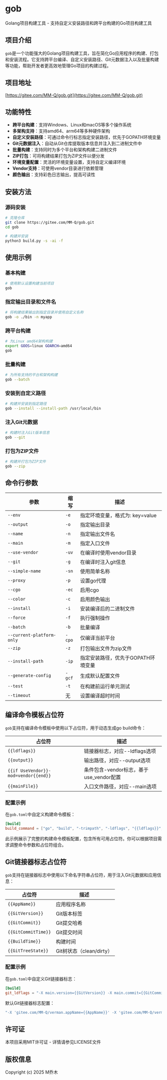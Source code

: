 # gob

Golang项目构建工具 - 支持自定义安装路径和跨平台构建的Go项目构建工具

## 项目介绍

`gob`是一个功能强大的Golang项目构建工具，旨在简化Go应用程序的构建、打包和安装流程。它支持跨平台编译、自定义安装路径、Git元数据注入以及批量构建等功能，帮助开发者更高效地管理Go项目的构建过程。

## 项目地址

[https://gitee.com/MM-Q/gob.git](https://gitee.com/MM-Q/gob.git)

## 功能特性

- **跨平台构建**：支持Windows、Linux和macOS等多个操作系统
- **多架构支持**：支持amd64、arm64等多种硬件架构
- **自定义安装路径**：可通过命令行标志指定安装路径，优先于GOPATH环境变量
- **Git元数据注入**：自动从Git仓库提取版本信息并注入到二进制文件中
- **批量构建**：支持同时为多个平台和架构构建二进制文件
- **ZIP打包**：可将构建结果打包为ZIP文件以便分发
- **环境变量配置**：灵活的环境变量设置，支持自定义编译环境
- **Vendor支持**：可使用vendor目录进行依赖管理
- **颜色输出**：支持彩色日志输出，提高可读性

## 安装方法

### 源码安装

```bash
# 克隆仓库
git clone https://gitee.com/MM-Q/gob.git
cd gob

# 构建并安装
python3 build.py -s -ai -f
```

## 使用示例

### 基本构建

```bash
# 使用默认设置构建当前项目
gob
```

### 指定输出目录和文件名

```bash
# 将构建结果输出到指定目录并使用自定义名称
gob -o ./bin -n myapp
```

### 跨平台构建

```bash
# 为Linux amd64架构构建
export GOOS=linux GOARCH=amd64
gob
```

### 批量构建

```bash
# 为所有支持的平台和架构构建
gob --batch
```

### 安装到自定义路径

```bash
# 构建并安装到指定路径
gob --install --install-path /usr/local/bin
```

### 注入Git元数据

```bash
# 构建时注入Git版本信息
gob --git
```

### 打包为ZIP文件

```bash
# 构建并打包为ZIP文件
gob --zip
```

## 命令行参数

| 参数 | 缩写 | 描述 |
|------|------|------|
| `--env` | `-e` | 指定环境变量，格式为: key=value |
| `--output` | `-o` | 指定输出目录 |
| `--name` | `-n` | 指定输出文件名 |
| `--main` | `-m` | 指定入口文件 |
| `--use-vendor` | `-uv` | 在编译时使用vendor目录 |
| `--git` | `-g` | 在编译时注入git信息 |
| `--simple-name` | `-sn` | 使用简单名称 |
| `--proxy` | `-p` | 设置go代理 |
| `--cgo` | `-ec` | 启用cgo |
| `--color` | `-c` | 启用颜色输出 |
| `--install` | `-i` | 安装编译后的二进制文件 |
| `--force` | `-f` | 执行强制操作 |
| `--batch` | `-b` | 批量编译 |
| `--current-platform-only` | `-cpo` | 仅编译当前平台 |
| `--zip` | `-z` | 打包输出文件为zip文件 |
| `--install-path` | `-ip` | 指定安装路径，优先于GOPATH环境变量 |
| `--generate-config` | `-gcf` | 生成默认配置文件 |
| `--test` | `-t` | 在构建前运行单元测试 |
| `--timeout` | 无 | 设置编译超时时间 |

## 编译命令模板占位符

`gob`支持在编译命令模板中使用以下占位符，用于动态生成go build命令：

| 占位符 | 描述 |
|--------|------|
| `{{ldflags}}` | 链接器标志，对应--ldflags选项 |
| `{{output}}` | 输出路径，对应--output选项 |
| `{{if UseVendor}}-mod=vendor{{end}}` | 条件包含-vendor标志，基于use_vendor配置 |
| `{{mainFile}}` | 入口文件路径，对应--main选项 |

### 配置示例

在`gob.toml`中自定义构建命令模板：
```toml
[build]
build_command = ["go", "build", "-trimpath", "-ldflags", "{{ldflags}}", "-o", "{{output}}", "{{if UseVendor}}-mod=vendor{{end}}", "{{mainFile}}"]
```

此示例展示了完整的构建命令模板配置，包含所有可用占位符。你可以根据项目需求调整命令参数和占位符组合。

## Git链接器标志占位符

`gob`支持在链接器标志中使用以下命名字符串占位符，用于注入Git元数据和应用信息：

| 占位符 | 描述 |
|--------|------|
| `{{AppName}}` | 应用程序名称 |
| `{{GitVersion}}` | Git版本标签 |
| `{{GitCommit}}` | Git提交哈希 |
| `{{GitCommitTime}}` | Git提交时间 |
| `{{BuildTime}}` | 构建时间 |
| `{{GitTreeState}}` | Git树状态（clean/dirty） |

### 配置示例

在`gob.toml`中自定义Git链接器标志：
```toml
[build]
git_ldflags = "-X main.version={{GitVersion}} -X main.commit={{GitCommit}}"
```

默认Git链接器标志配置：
```go
"-X 'gitee.com/MM-Q/verman.appName={{AppName}}' -X 'gitee.com/MM-Q/verman.gitVersion={{GitVersion}}' -X 'gitee.com/MM-Q/verman.gitCommit={{GitCommit}}' -X 'gitee.com/MM-Q/verman.gitCommitTime={{GitCommitTime}}' -X 'gitee.com/MM-Q/verman.buildTime={{BuildTime}}' -X 'gitee.com/MM-Q/verman.gitTreeState={{GitTreeState}}' -s -w"
```

## 许可证

本项目采用MIT许可证 - 详情请参见LICENSE文件

## 版权信息

Copyright (c) 2025 M乔木
